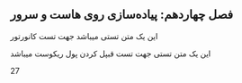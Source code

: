 ## فصل چهاردهم: پیاده‌سازی روی هاست و سرور


این یک متن تستی میباشد جهت تست کانورتور

این یک متن تستی جهت تست قبپل کردن پول ریکوست میباشد

27
